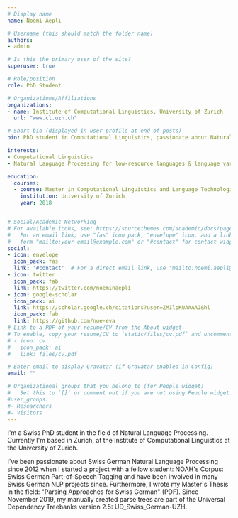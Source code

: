 ```yaml
---
# Display name
name: Noëmi Aepli

# Username (this should match the folder name)
authors:
- admin

# Is this the primary user of the site?
superuser: true

# Role/position
role: PhD Student

# Organizations/Affiliations
organizations:
- name: Institute of Computational Linguistics, University of Zurich
  url: "www.cl.uzh.ch"

# Short bio (displayed in user profile at end of posts)
bio: PhD student in Computational Linguistics, passionate about Natural Language Processing for Dialects.

interests:
- Computational Linguistics
- Natural Language Processing for low-resource languages & language varieties

education:
  courses:
  - course: Master in Computational Linguistics and Language Technologies
    institution: University of Zurich
    year: 2018


# Social/Academic Networking
# For available icons, see: https://sourcethemes.com/academic/docs/page-builder/#icons
#   For an email link, use "fas" icon pack, "envelope" icon, and a link in the
#   form "mailto:your-email@example.com" or "#contact" for contact widget.
social:
- icon: envelope
  icon_pack: fas
  link: '#contact'  # For a direct email link, use "mailto:noemi.aepli@uzh.ch".
- icon: twitter
  icon_pack: fab
  link: https://twitter.com/noeminaepli
- icon: google-scholar
  icon_pack: ai
  link: https://scholar.google.ch/citations?user=ZMIlpKUAAAAJ&hl
  icon_pack: fab
  link: https://github.com/noe-eva
# Link to a PDF of your resume/CV from the About widget.
# To enable, copy your resume/CV to `static/files/cv.pdf` and uncomment the lines below.
# - icon: cv
#   icon_pack: ai
#   link: files/cv.pdf

# Enter email to display Gravatar (if Gravatar enabled in Config)
email: ""

# Organizational groups that you belong to (for People widget)
#   Set this to `[]` or comment out if you are not using People widget.
#user_groups:
#- Researchers
#- Visitors
---
```

I'm a Swiss PhD student in the field of Natural Language Processing. Currently I'm based in Zurich, at the Institute of Computational Linguistics at the University of Zurich.

I've been passionate about Swiss German Natural Language Processing since 2012 when I started a project with a fellow student: NOAH's Corpus: Swiss German Part-of-Speech Tagging and have been involved in many Swiss German NLP projects since. Furthermore, I wrote my Master's Thesis in the field: "Parsing Approaches for Swiss German" (PDF). Since November 2019, my manually created parse trees are part of the Universal Dependency Treebanks version 2.5: UD_Swiss_German-UZH.